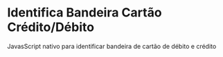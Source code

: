 # Identifica Bandeira Cartão Crédito/Débito 
JavasScript nativo para identificar bandeira de cartão de débito e crédito
